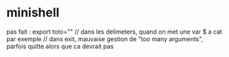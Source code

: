 # minishell
pas fait : export toto="" // dans les delimeters, quand on met une var $ a cat par exemple // dans exit, mauvaise gestion de "too many arguments", parfois quitte alors que ca devrait pas
